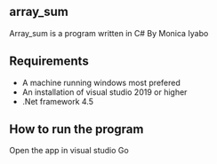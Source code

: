 ## array_sum
Array_sum is a program written in C# 
By Monica Iyabo

##  Requirements
- A machine running windows most prefered
- An installation of visual studio 2019 or higher
- .Net framework 4.5

## How to run the program
Open the app in visual studio
Go 